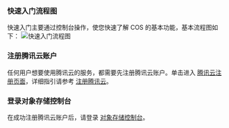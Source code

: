 ### 快速入门流程图
快速入门主要通过控制台操作，使您快速了解 COS 的基本功能，基本流程图如下：
![快速入门流程图](https://mc.qcloudimg.com/static/img/520720197375cee1cc86ad0ebc38ffe2/image.png)


### 注册腾讯云账户
任何用户想要使用腾讯云的服务，都需要先注册腾讯云账户。单击进入 [腾讯云注册页面](https://cloud.tencent.com/register)，详细指引请参考 [注册腾讯云](https://cloud.tencent.com/document/product/378/9603)。


### 登录对象存储控制台
在成功注册腾讯云账户后，请登录 [对象存储控制台](https://console.cloud.tencent.com/cos5)。